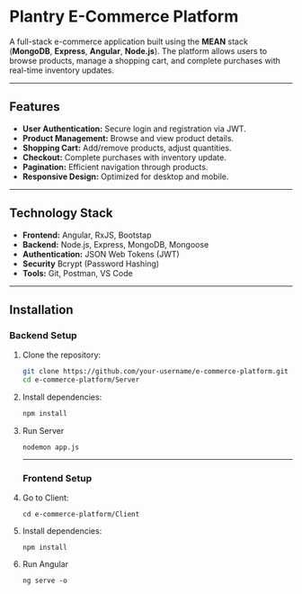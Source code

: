 # Plantry E-Commerce Platform

A full-stack e-commerce application built using the **MEAN** stack (**MongoDB**, **Express**, **Angular**, **Node.js**). The platform allows users to browse products, manage a shopping cart, and complete purchases with real-time inventory updates.

---

## Features

- **User Authentication:** Secure login and registration via JWT.
- **Product Management:** Browse and view product details.
- **Shopping Cart:** Add/remove products, adjust quantities.
- **Checkout:** Complete purchases with inventory update.
- **Pagination:** Efficient navigation through products.
- **Responsive Design:** Optimized for desktop and mobile.

---

## Technology Stack

- **Frontend:** Angular, RxJS, Bootstap
- **Backend:** Node.js, Express, MongoDB, Mongoose
- **Authentication:** JSON Web Tokens (JWT)
- **Security** Bcrypt (Password Hashing)
- **Tools:** Git, Postman, VS Code

---

## Installation

### Backend Setup

1. Clone the repository:
   ```bash
   git clone https://github.com/your-username/e-commerce-platform.git
   cd e-commerce-platform/Server
   ```

2. Install dependencies:
   ```bash
   npm install
   ```
3. Run Server
   ```
   nodemon app.js
   ```
   
   ---
   
   ### Frontend Setup

1. Go to Client:
   ```
   cd e-commerce-platform/Client
   ```

2. Install dependencies:
   ```
   npm install
   ```
3. Run Angular
   ```
   ng serve -o
   ```
   
